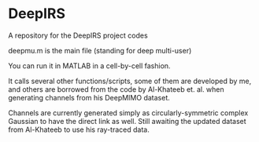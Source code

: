 # DeepIRS
A repository for the DeepIRS project codes

deepmu.m is the main file (standing for deep multi-user)

You can run it in MATLAB in a cell-by-cell fashion.

It calls several other functions/scripts, some of them are developed by me, and others are borrowed from the code by Al-Khateeb et. al. when generating channels from his DeepMIMO dataset.

Channels are currently generated simply as circularly-symmetric complex Gaussian to have the direct link as well. Still awaiting the updated dataset from Al-Khateeb to use his ray-traced data.
